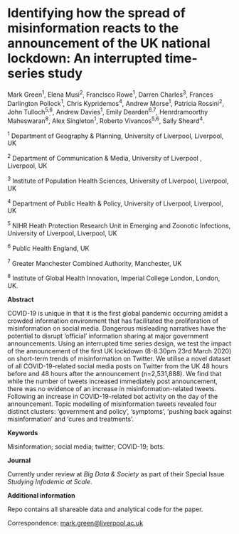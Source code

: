 # Identifying how the spread of misinformation reacts to the announcement of the UK national lockdown: An interrupted time-series study
Mark Green<sup>1</sup>, Elena Musi<sup>2</sup>, Francisco Rowe<sup>1</sup>, Darren Charles<sup>3</sup>, Frances Darlington Pollock<sup>1</sup>, Chris Kypridemos<sup>4</sup>, Andrew Morse<sup>1</sup>, Patricia Rossini<sup>2</sup>, John Tulloch<sup>5,6</sup>, Andrew Davies<sup>1</sup>, Emily Dearden<sup>6,7</sup>, Henrdramoorthy Maheswaran<sup>8</sup>, Alex Singleton<sup>1</sup>, Roberto Vivancos<sup>5,6</sup>, Sally Sheard<sup>4</sup>.

<sup>1</sup> Department of Geography & Planning, University of Liverpool, Liverpool, UK

<sup>2</sup> Department of Communication & Media, University of Liverpool , Liverpool, UK

<sup>3</sup> Institute of Population Health Sciences, University of Liverpool, Liverpool, UK

<sup>4</sup> Department of Public Health & Policy, University of Liverpool, Liverpool, UK

<sup>5</sup> NIHR Heath Protection Research Unit in Emerging and Zoonotic Infections, University of Liverpool, Liverpool, UK

<sup>6</sup> Public Health England, UK

<sup>7</sup> Greater Manchester Combined Authority, Manchester, UK

<sup>8</sup> Institute of Global Health Innovation, Imperial College London, London, UK.


**Abstract**

COVID-19 is unique in that it is the first global pandemic occurring amidst a crowded information environment that has facilitated the proliferation of misinformation on social media. Dangerous misleading narratives have the potential to disrupt ‘official’ information sharing at major government announcements. Using an interrupted time series design, we test the impact of the announcement of the first UK lockdown (8-8.30pm 23rd March 2020) on short-term trends of misinformation on Twitter. We utilise a novel dataset of all COVID-19-related social media posts on Twitter from the UK 48 hours before and 48 hours after the announcement (n=2,531,888). We find that while the number of tweets increased immediately post announcement, there was no evidence of an increase in misinformation-related tweets. Following an increase in COVID-19-related bot activity on the day of the announcement. Topic modelling of misinformation tweets revealed four distinct clusters: ‘government and policy’, ‘symptoms’, ‘pushing back against misinformation’ and ‘cures and treatments’. 

**Keywords**

Misinformation; social media; twitter; COVID-19; bots. 

**Journal**

Currently under review at _Big Data & Society_ as part of their Special Issue _Studying Infodemic at Scale_.

**Additional information**

Repo contains all shareable data and analytical code for the paper.

Correspondence: mark.green@liverpool.ac.uk
